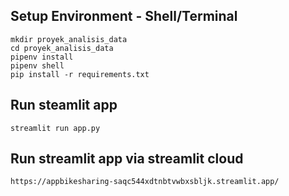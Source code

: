 ## Setup Environment - Shell/Terminal
```
mkdir proyek_analisis_data
cd proyek_analisis_data
pipenv install
pipenv shell
pip install -r requirements.txt
```

## Run steamlit app
```
streamlit run app.py
```

## Run streamlit app via streamlit cloud
```
https://appbikesharing-saqc544xdtnbtvwbxsbljk.streamlit.app/
```
